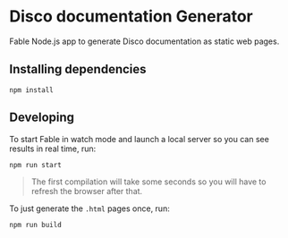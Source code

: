 # Disco documentation Generator

Fable Node.js app to generate Disco documentation as static web pages.

## Installing dependencies

```shell
npm install
```

## Developing

To start Fable in watch mode and launch a local server so you can see results in real time, run:

```shell
npm run start
```

> The first compilation will take some seconds so you will have to refresh the browser after that.

To just generate the `.html` pages once, run:

```shell
npm run build
```
